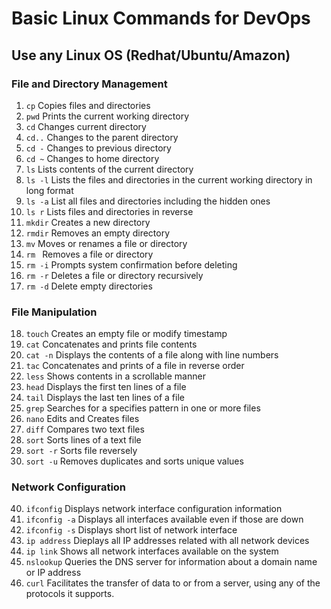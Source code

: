 # Basic Linux Commands for DevOps

## Use any Linux OS (Redhat/Ubuntu/Amazon)

### File and Directory Management

1. `cp` Copies files and directories
2. `pwd` Prints the current working directory
3. `cd` Changes current directory
4. `cd..` Changes to the parent directory
5. `cd -` Changes to previous directory
6. `cd ~` Changes to home directory
7. `ls` Lists contents of the current directory
8. `ls -l` Lists the files and directories in the current working directory in long format
9. `ls -a` List all files and directories including the hidden ones
10. `ls r` Lists files and directories in reverse
11. `mkdir` Creates a new directory
12. `rmdir` Removes an empty directory
13. `mv` Moves or renames a file or directory
14. `rm ` Removes a file or directory
15. `rm -i` Prompts system confirmation before deleting
16. `rm -r` Deletes a file or directory recursively
17. `rm -d` Delete empty directories

### File Manipulation

18. `touch` Creates an empty file or modify timestamp
19. `cat` Concatenates and prints file contents
20. `cat -n` Displays the contents of a file along with line numbers
21. `tac` Concatenates and prints of a file in reverse order
22. `less` Shows contents in a scrollable manner
23. `head` Displays the first ten lines of a file
24. `tail` Displays the last ten lines of a file
25. `grep` Searches for a specifies pattern in one or more files
26. `nano` Edits and Creates files
27. `diff` Compares two text files
28. `sort` Sorts lines of a text file
29. `sort -r` Sorts file reversely
30. `sort -u` Removes duplicates and sorts unique values

### Network Configuration

40. `ifconfig` Displays network interface configuration information
41. `ifconfig -a` Displays all interfaces available even if those are down
42. `ifconfig -s` Displays short list of network interface
43. `ip address` Dieplays all IP addresses related with all network devices
44. `ip link` Shows all network interfaces available on the system
45. `nslookup` Queries the DNS server for information about a domain name or IP address
46. `curl` Facilitates the transfer of data to or from a server, using any of the protocols it supports.
